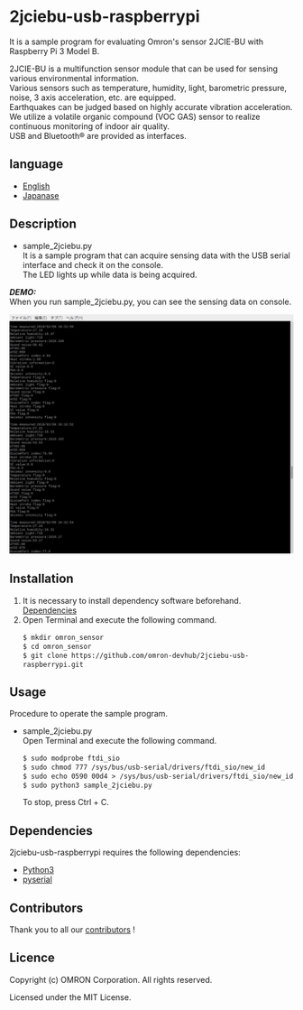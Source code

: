 # 2jciebu-usb-raspberrypi
It is a sample program for evaluating Omron's sensor 2JCIE-BU with Raspberry Pi 3 Model B.  

2JCIE-BU is a multifunction sensor module that can be used for sensing various environmental information.  
Various sensors such as temperature, humidity, light, barometric pressure, noise, 3 axis acceleration, etc. are equipped.  
Earthquakes can be judged based on highly accurate vibration acceleration.  
We utilize a volatile organic compound (VOC GAS) sensor to realize continuous monitoring of indoor air quality.  
USB and Bluetooth® are provided as interfaces.  


## language
- [English](./README.md)
- [Japanase](./README_ja.md)

## Description
- sample_2jciebu.py  
It is a sample program that can acquire sensing data with the USB serial interface and check it on the console.  
The LED lights up while data is being acquired.

***DEMO:***  
When you run sample_2jciebu.py, you can see the sensing data on console.  

![console_demo](console_demo.png)

## Installation
1. It is necessary to install dependency software beforehand.  
    [Dependencies](#link)
2. Open Terminal and execute the following command.    
    ```
    $ mkdir omron_sensor
    $ cd omron_sensor
    $ git clone https://github.com/omron-devhub/2jciebu-usb-raspberrypi.git
    ```

## Usage
Procedure to operate the sample program.
- sample_2jciebu.py  
Open Terminal and execute the following command.  
    ```
    $ sudo modprobe ftdi_sio
    $ sudo chmod 777 /sys/bus/usb-serial/drivers/ftdi_sio/new_id
    $ sudo echo 0590 00d4 > /sys/bus/usb-serial/drivers/ftdi_sio/new_id
    $ sudo python3 sample_2jciebu.py
    ```
    To stop, press Ctrl + C.

## Dependencies
2jciebu-usb-raspberrypi requires the following dependencies:
- [Python3](https://www.python.org/)
- [pyserial](https://pythonhosted.org/pyserial/pyserial.html#installation)

## Contributors
Thank you to all our [contributors](https://github.com/omron-devhub/2jciebu-usb-raspberrypi/graphs/contributors) !

## Licence
Copyright (c) OMRON Corporation. All rights reserved.

Licensed under the MIT License.
